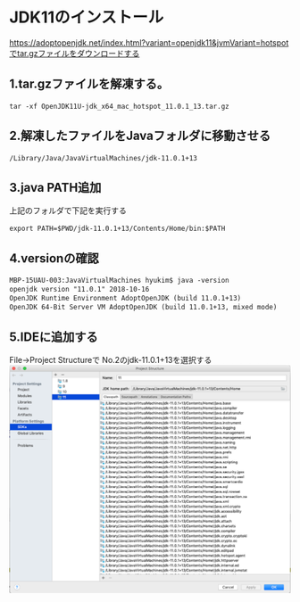 # JDK11のインストール
https://adoptopenjdk.net/index.html?variant=openjdk11&jvmVariant=hotspotでtar.gzファイルをダウンロードする

## 1.tar.gzファイルを解凍する。
```
tar -xf OpenJDK11U-jdk_x64_mac_hotspot_11.0.1_13.tar.gz
```

## 2.解凍したファイルをJavaフォルダに移動させる
```
/Library/Java/JavaVirtualMachines/jdk-11.0.1+13
```

## 3.java PATH追加
上記のフォルダで下記を実行する
```
export PATH=$PWD/jdk-11.0.1+13/Contents/Home/bin:$PATH
```

## 4.versionの確認
```
MBP-15UAU-003:JavaVirtualMachines hyukim$ java -version
openjdk version "11.0.1" 2018-10-16
OpenJDK Runtime Environment AdoptOpenJDK (build 11.0.1+13)
OpenJDK 64-Bit Server VM AdoptOpenJDK (build 11.0.1+13, mixed mode)
```

## 5.IDEに追加する
File→Project Structureで
No.2のjdk-11.0.1+13を選択する
![](https://github.com/buzzricksons/til/blob/master/_Image/_設定まとめ/jdk11.png)